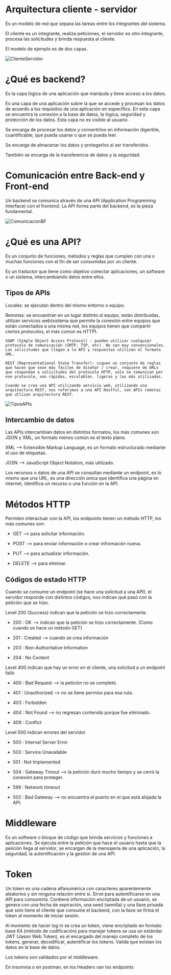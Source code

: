 # Arquitectura cliente - servidor

Es un modelo de red que separa las tareas entre los integrantes del sistema.


El cliente es un integrante, realiza peticiones, el servidor es otro integrante, procesa las solicitudes y brinda respuesta al cliente.

El modelo de ejemplo es de dos capas.

![ClienteServidor](https://github.com/IsauraRs/Skills_for_Women_in_Tech/blob/main/Introduccion_a_Backend/images/ClienteServidor.png)

# ¿Qué es backend?

Es la capa lógica de una aplicación que manipula y tiene acceso a los datos.

Es una capa de una aplicación sobre la que se accede y procesan los datos de acuerdo a los requisitos de una aplicación en específico. En esta capa se encuentra la conexión a la base de datos, la lógica, seguridad y protección de los datos. Esta capa no es visible al usuario.

Se encarga de procesar los datos y convertirlos en información digerible, cuantificable, que pueda usarse o que se pueda leer.

Se encarga de almacenar los datos y protegerlos al ser transferidos.

También se encarga de la transferencia de datos y la seguridad.

# Comunicación entre Back-end y Front-end

Un backend se comunica através de una API (Application Programming Interface) con el frontend. La API forma parte del backend, es la pieza fundamental.

![ComunicacionBF](https://github.com/IsauraRs/Skills_for_Women_in_Tech/blob/main/Introduccion_a_Backend/images/Comunicacion.png)

# ¿Qué es una API?

Es un conjunto de funciones, métodos y reglas que cumplen con una o muchas funciones con el fin de ser consumidas por un cliente.

Es un traductor que tiene como objetivo conectar aplicaciones, un software o un sistema, intercambiando datos entre ellos.

## Tipos de APIs

Locales: se ejecutan dentro del mismo entorno o equipo. 

Remotas: se encuentran en un lugar distinto al equipo, están distribuidas, utilizan servicios web(sistema que permite la conexión entre equipos que están conectados a una misma red, los equipos tienen que compartir ciertos protocolos, el más común es HTTP). 

    SOAP (Simple Object Access Protocol) : pueden utilizar cualquier protocolo de comunicación (SMTP, TSP, etc). No son muy convencionales. Las solicitudes que llegan a la API y respuestas utilizan el formato XML.

    REST (Representational State Transfer): siguen un conjunto de reglas que hacen que sean más fáciles de diseñar / crear, requiere de URLs que respondan a solicitudes del protocolo HTTP, solo se comunican por ese protocolo, son rápidas, escalables. ligeras y las más utilizadas.

    Cuando se crea una API utilizando servicio web, utilizando una arquitectura REST, nos referimos a una API Restful, son APIs remotas que utlizan arquitectura REST.

![TiposAPIs](https://github.com/IsauraRs/Skills_for_Women_in_Tech/blob/main/Introduccion_a_Backend/images/TiposAPIs.png)

## Intercambio de datos

Las APIs intercambian datos en distintos formatos, los más comunes son JSON y XML, un formato menos común es el texto plano.

XML --> Extensible Markup Language, es un formato estructurado mediante el uso de etiquetas.

JOSN --> JavaScript Object Notation, más utilizado.

Los recursos o datos de una API se consultan mediante un endpoint, es lo mismo que una URL, es una dirección única que identifica una página en internet, identifica un recurso o una función en la API.

# Métodos HTTP

Permiten interactuar con la API, los endpoints tienen un método HTTP, los más comunes son:

* GET --> para solicitar información.

* POST --> para enviar información o crear infromación nueva.

* PUT --> para actualizar información.

* DELETE --> para eliminar. 

## Códigos de estado HTTP

Cuando se consume un endpoint (se hace una solicitud a una API), el servidor responde con distintos códigos, nos indican qué pasó con la petición que se hizo.

Level 200 (Success) indican que la petición se hizo correctamente.

   * 200 : OK --> indican que la petición se hizo correctamente. (Como cuando se hace un método GET)

   * 201 : Created --> cuando se crea información

   * 203 : Non-Authoritative Information

   * 204 : No Content


Level 400 indican que hay un error en el cliente, una solicitud a un endpoint falló

   * 400 : Bad Request --> la petición no se completó.

   * 401 : Unauthorized --> no se tiene permiso para esa ruta.

   * 403 : Forbidden 

   * 404 : Not Found --> no regresan contenido porque fue eliminado.

   * 409 : Conflict 
    
Level 500 indican errores del servidor

   * 500 : Internal Server Error

   * 503 : Service Unavailable

   * 501 : Not Implemented 

   * 504 : Gateway Timout --> la petición duró mucho tiempo y se cerró la conexión para proteger.

   * 599 : Network timeout

   * 502 : Bad Gateway --> no encuentra el puerto en el que está alojada la API.

# Middleware

Es un software o bloque de código que brinda servicios y funciones a aplicaciones. Se ejecuta entre la petición que hace el usuario hasta que la peiición llega al servidor, se encargan de la mensajería de una aplicación, la seguridad, la autentificación y la gestión de una API.

# Token

Un token es una cadena alfanumérica con caracteres aparentemente aleatorios y sin ninguna relación entre si. Sirve para autentificarse en una API para consumirla. Contiene información encriptada de un usuario, se genera con una fecha de expiración, una seed (semilla) y una llave privada que solo tiene el cliente que consume el backend, con la llave se firma el token al momento de iniciar sesión.

Al momento de hacer log in se crea un token, viene encriptado en formato base 64 (método de codificación) para manejar tokens se usa un estándar JWT (Jason Web Token), es el encargado del manejo completo de los tokens, generar, decodificar, autentificar los tokens. Valida que existan los datos en la base de datos.

Los tokens son validados por el middleware.

En insomnia o en postman, en los Headers van los endpoints